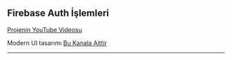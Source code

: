 ## Firebase Auth İşlemleri

[Projenin YouTube Videosu](https://youtu.be/9bQ5JmedYZw)

Modern UI tasarımı [Bu Kanala Aittir](https://www.youtube.com/playlist?list=PLz3ulyTHbIEcUKeDqTAMPDsNu3VERlwm9)

---
